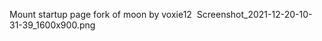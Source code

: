 Mount startup page
fork of moon by voxie12
<image> Screenshot_2021-12-20-10-31-39_1600x900.png </image>
